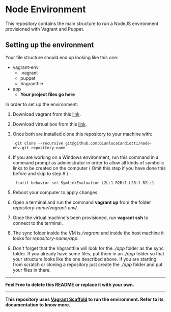 # Node Environment

This repository contains the main structure to run a NodeJS environment provisioned with Vagrant and Puppet.

## Setting up the environment

Your file structure should end up looking like this one:

- vagrant-env
	- .vagrant
	- puppet
	- Vagrantfile
- app
	- **Your project files go here**

In order to set up the environment:

1. Download vagrant from this [link](http://www.vagrantup.com/downloads.html).

2. Download virtual box from this [link](https://www.virtualbox.org/wiki/Downloads).

3. Once both are installed clone this repository to your machine with:

		git clone --recursive git@github.com:GianlucaCandiotti/node-env.git repository-name

4. If you are working on a Windows environment, run this command in a command prompt as administrator in order to allow all kinds of symbolic links to be created on the computer ( Omit this step if you have done this before and skip to step 6 ) :

		fsutil behavior set SymlinkEvaluation L2L:1 R2R:1 L2R:1 R2L:1

5. Reboot your computer to apply changes.

6. Open a terminal and run the command **vagrant up** from the folder *repository-name/vagrant-env/*.

7. Once the virtual machine's been provisioned, run **vagrant ssh** to connect to the terminal.

8. The sync folder inside the VM is */vagrant* and inside the host machine it looks for *repository-name/app*.

9. Don't forget that the Vagrantfile will look for the *./app* folder as the sync folder. If you already have some files, put them in an *./app* folder so that your structure looks like the one described above. If you are starting from scratch or cloning a repository just create the *./app* folder and put your files in there.

- - -

**Feel Free to delete this README or replace it with your own.**

- - -

**This repository uses [Vagrant Scaffold](https://github.com/GianlucaCandiotti/vagrant-scaffold) to run the environment. Refer to its documentation to know more.**